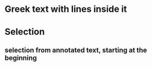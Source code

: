 # Greek text with lines inside it

# Selection

## selection from annotated text, starting at the beginning

<div id="lines--all-annotations">
</div>

<script setup>
//
import { linesAllAnnotationInSelection,} from "@demo";


linesAllAnnotationInSelection(`lines--all-annotations`);

</script>

